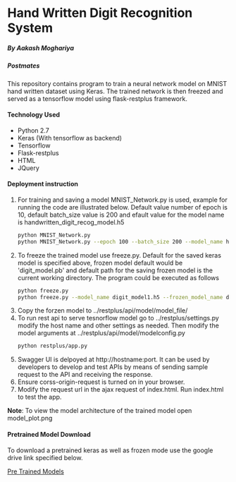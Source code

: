 # Hand Written Digit Recognition System
##### By Aakash Moghariya
##### Postmates

This repository contains program to train a neural network model on MNIST hand written dataset using Keras. The trained network is then freezed and served as a tensorflow model using flask-restplus framework. 


#### Technology Used
 - Python 2.7
 - Keras (With tensorflow as backend)
 - Tensorflow 
 - Flask-restplus
 - HTML
 - JQuery
 

#### Deployment instruction
1. For training and saving a model MNIST_Network.py is used, example for running the code are illustrated below. Default value number of epoch is 10, default batch_size value is 200 and efault value for the model name is handwritten_digit_recog_model.h5 
    ```Bash
    python MNIST_Network.py
    python MNIST_Network.py --epoch 100 --batch_size 200 --model_name handwritten_digit_recog_model.h5
    ```
2. To freeze the trained model use freeze.py. Default for the saved keras model is specified above, frozen model default would be 'digit_model.pb' and default path for the saving frozen model is the current working directory. The program could be executed as follows
    ```Bash
    python freeze.py
    python freeze.py --model_name digit_model1.h5 --frozen_model_name digit.pb --frozen_model_path /home/ubuntu
    ```
3. Copy the forzen model to ../restplus/api/model/model_file/
4. To run rest api to serve tesnorflow model go to ../restplus/settings.py modify the host name and other settings as needed. Then modify the model arguments at ../restplus/api/model/modelconfig.py
    ```bash
    python restplus/app.py
    ```
5. Swagger UI is delpoyed at http://hostname:port. It can be used by developers to develop and test APIs by means of sending sample request to the API and receiving the response. 
6. Ensure corss-origin-request is turned on in your browser.
7. Modify the request url in the ajax request of index.html. Run index.html to test the app.

**Note**: To view the model architecture of the trained model open model_plot.png

#### Pretrained Model Download
To download a pretrained keras as well as frozen mode use the google drive link specified below. 
   
[Pre Trained Models](https://drive.google.com/drive/folders/1wGDci2gTGqHuya4n3eLRphNrIC-Yv-CF?usp=sharing)
